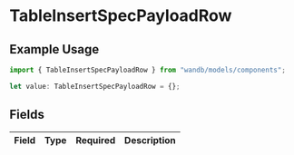 # TableInsertSpecPayloadRow

## Example Usage

```typescript
import { TableInsertSpecPayloadRow } from "wandb/models/components";

let value: TableInsertSpecPayloadRow = {};
```

## Fields

| Field       | Type        | Required    | Description |
| ----------- | ----------- | ----------- | ----------- |
